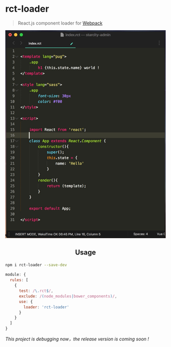 # rct-loader
> React.js component loader for [Webpack](https://webpack.js.org/)

<p align="center">
  <img width="600px" src="./screenshot.jpg">
</p>

<h2 align="center">Usage</h2>



```bash
npm i rct-loader --save-dev
```

```javascript
module: {
  rules: [
    {
      test: /\.rct$/,
      exclude: /(node_modules|bower_components)/,
      use: {
        loader: 'rct-loader'
      }
    }
  ]
}
```

_This project is debugging now，the release version is coming soon !_